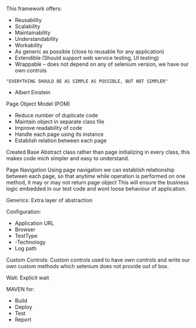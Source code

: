 This framework offers:

- Reusability
- Scalability
- Maintainability
- Understandability
- Workability
- As generic as possible (close to reusable for any application)
- Extendible (Should support web service testing, UI testing)
- Wrappable – does not depend on any of selenium version, we have our own controls

`"EVERYTHING SHOULD BE AS SIMPLE AS POSSIBLE, BUT NOT SIMPLER"`

- Albert Einstein

Page Object Model (POM)
- Reduce number of duplicate code
- Maintain object in separate class file
- Improve readability of code
- Handle each page using its instance
- Establish relation between each page

Created Base Abstract class rather than page initializing in every class, this makes code mich simpler and easy to understand.

Page Navigation
Using page navigation we can establish relationship between each page, so that anytime while operation is performed on one method, it may or may not return page object
This will ensure the business logic embedded in our test code and wont loose behaviour of application.

Generics:
Extra layer of abstraction

Configuration:
- Application URL
- Browser
- TestType
- -Technology
- Log path


Custom Controls:
Custom controls used to have own controls and write our own custom methods which selenium does not provide out of box.

Wait:
Explicit wait

MAVEN for:
- Build
- Deploy
- Test
- Report
